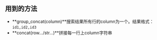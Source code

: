## 用到的方法

- **group_concat(column)**搜索结果所有行的column为一个。结果格式：`id1,id2,id3`
- **concat(row.../str...)**拼接每一行上column字符串